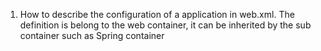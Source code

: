 1. How to describe the configuration of a application in web.xml.
   The definition is belong to the web container, it can be inherited by the sub container such as Spring container

